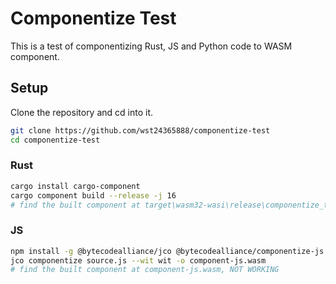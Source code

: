# Componentize Test

This is a test of componentizing Rust, JS and Python code to WASM component.

## Setup

Clone the repository and cd into it.

```bash
git clone https://github.com/wst24365888/componentize-test
cd componentize-test
```

### Rust

```bash
cargo install cargo-component
cargo component build --release -j 16
# find the built component at target\wasm32-wasi\release\componentize_test.wasm
```

### JS

```bash
npm install -g @bytecodealliance/jco @bytecodealliance/componentize-js
jco componentize source.js --wit wit -o component-js.wasm
# find the built component at component-js.wasm, NOT WORKING
```
